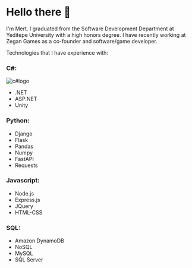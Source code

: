 # Hello there 👋


I'm Mert. I graduated from the Software Development Department at Yeditepe University with a high honors degree. I have recently working at Zegan Games as a co-founder and software/game developer.

Technologies that I have experience with:

### C#: 
![c#logo](https://github.com/mertsancar/mertsancar/assets/57791061/453f20a4-8eab-453d-98e1-f5e8a97eb1d2)

- .NET 
- ASP.NET
- Unity

### Python:
- Django
- Flask
- Pandas
- Numpy
- FastAPI
- Requests

### Javascript: 
- Node.js
- Express.js
- JQuery
- HTML-CSS

### SQL: 
- Amazon DynamoDB
- NoSQL
- MySQL
- SQL Server

